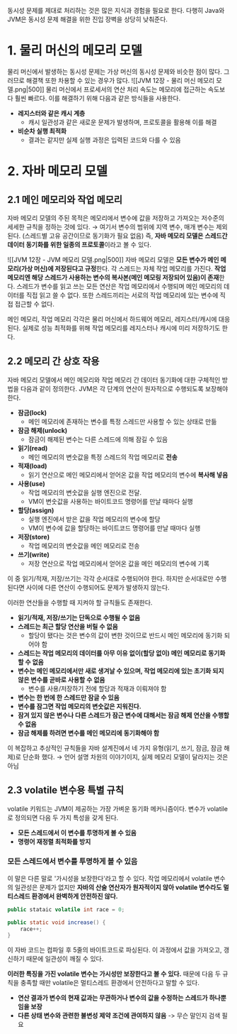 동시성 문제를 제대로 처리하는 것은 많은 지식과 경험을 필요로 한다. 
다행히 Java와 JVM은 동시성 문제 해결을 위한 진입 장벽을 상당히 낮춰준다. 

# 1. 물리 머신의 메모리 모델
물리 머신에서 발생하는 동시성 문제는 가상 머신의 동시성 문제와 비슷한 점이 많다.
그러므로 해결책 또한 차용할 수 있는 경우가 많다.
![[JVM 12장 - 물리 머신 메모리 모델.png|500]]
물리 머신에서 프로세서의 연산 처리 속도는 메모리에 접근하는 속도보다 훨씬 빠르다.
이를 해결하기 위해 다음과 같은 방식들을 사용한다.
- **레지스터와 같은 캐시 계층**
	- 캐시 일관성과 같은 새로운 문제가 발생하며, 프로토콜을 활용해 이를 해결
- **비순차 실행 최적화**
	- 결과는 같지만 실제 실행 과정은 입력된 코드와 다를 수 있음

# 2. 자바 메모리 모델
## 2.1 메인 메모리와 작업 메모리
자바 메모리 모델의 주된 목적은 메모리에서 변수에 값을 저장하고 가져오는 저수준의 세세한 규칙을 정하는 것에 있다. 
→ 여기서 변수의 범위에 지역 변수, 매개 변수는 제외된다. (스레드별 고유 공간이므로 동기화가 필요 없음)
즉, **자바 메모리 모델은 스레드간 데이터 동기화를 위한 일종의 프로토콜**이라고 볼 수 있다.

![[JVM 12장 - JVM 메모리 모델.png|500]]
자바 메모리 모델은 **모든 변수가 메인 메모리(가상 머신)에 저장된다고 규정**한다. 
각 스레드는 자체 작업 메모리를 가진다. 
**작업 메모리엔 해당 스레드가 사용하는 변수의 복사본(메인 메모링 저장되어 있음)이 존재**한다. 
스레드가 변수를 읽고 쓰는 모든 연산은 작업 메모리에서 수행되며 메인 메모리의 데이터를 직접 읽고 쓸 수 없다. 
또한 스레드끼리는 서로의 작업 메모리에 있는 변수에 직접 접근할 수 없다. 

메인 메모리, 작업 메모리 각각은 물리 머신에서 하드웨어 메모리, 레지스터/캐시에 대응된다. 
실제로 성능 최적화를 위해 작업 메모리를 레지스터나 캐시에 미리 저장하기도 한다. 
## 2.2 메모리 간 상호 작용
자바 메모리 모델에서 메인 메모리와 작업 메모리 간 데이터 동기화에 대한 구체적인 방법을 다음과 같이 정의한다.
 JVM은 각 단계의 연산이 원자적으로 수행되도록 보장해야 한다. 
 - **잠금(lock)**
	 - 메인 메모리에 존재하는 변수를 특정 스레드만 사용할 수 있는 상태로 만듦
 - **잠금 해제(unlock)**
	 - 잠금이 해제된 변수는 다른 스레드에 의해 잠길 수 있음
 - **읽기(read)**
	 - 메인 메모리의 변숫값을 특정 스레드의 작업 메모리로 **전송**
 - **적재(load)**
	 - 읽기 연산으로 메인 메모리에서 얻어온 값을 작업 메모리의 변수에 **복사해 넣음**
 - **사용(use)**
	 - 작업 메모리의 변숫값을 실행 엔진으로 전달.
	 - VM이 변숫값을 사용하는 바이트코드 명령어를 만날 때마다 실행
 - **할당(assign)**
	 - 실행 엔진에서 받은 값을 작업 메모리의 변수에 할당
	 - VM이 변수에 값을 할당하는 바이트코드 명령어를 만날 때마다 실행
 - **저장(store)**
	 - 작업 메모리의 변숫값을 메인 메모리로 전송
 - **쓰기(write)**
	 - 저장 연산으로 작업 메모리에서 얻어온 값을 메인 메모리의 변수에 기록

이 중 읽기/적재, 저장/쓰기는 각각 순서대로 수행되어야 한다.
하지만 순서대로만 수행된다면 사이에 다른 연산이 수행되어도 문제가 발생하지 않는다.

이러한 연산들을 수행할 때 지켜야 할 규칙들도 존재한다. 
- **읽기/적재, 저장/쓰기는 단독으로 수행될 수 없음**
- **스레드는 최근 할당 연산을 버릴 수 없음**
	- 할당이 됐다는 것은 변수의 값이 변한 것이므로 반드시 메인 메모리에 동기화 되어야 함
- **스레드는 작업 메모리의 데이터를 아무 이유 없이(할당 없이) 메인 메모리로 동기화할 수 없음**
- **변수는 메인 메모리에서만 새로 생겨날 수 있으며, 작업 메모리에 있는 초기화 되지 않은 변수를 곧바로 사용할 수 없음**
	- 변수를 사용/저장하기 전에 할당과 적재과 이뤄져야 함
- **변수는 한 번에 한 스레드만 잠글 수 있음**
- **변수를 잠그면 작업 메모리의 변숫값은 지워진다.** 
- **잠겨 있지 않은 변수나 다른 스레드가 잠근 변수에 대해서는 잠금 해제 연산을 수행할 수 없음**
- **잠금 해제를 하려면 변수를 메인 메모리에 동기화해야 함**

이 복잡하고 추상적인 규칙들을 자바 설계진에서 네 가지 유형(읽기, 쓰기, 잠금, 잠금 해제)로 단순화 했다.
→ 언어 설명 차원의 이야기이지, 실제 메모리 모델이 달라지는 것은 아님

## 2.3 volatile 변수용 특별 규칙
volatile 키워드는 JVM이 제공하는 가장 가벼운 동기화 메커니즘이다.
변수가 volatile로 정의되면 다음 두 가지 특성을 갖게 된다.
- **모든 스레드에서 이 변수를 투명하게 볼 수 있음**
- **명령어 재정렬 최적화를 방지**
### 모든 스레드에서 변수를 투명하게 볼 수 있음
이 말은 다른 말로 '가시성을 보장한다'라고 할 수 있다. 
작업 메모리에서 volatile 변수의 일관성은 문제가 없지만 **자바의 산술 연산자가 원자적이지 않아 volatile 변수라도 멀티스레드 환경에서 완벽하게 안전하진 않다.**
```java
public stataic volatile int race = 0;

public static void increase() {
	race++;
}
```
이 자바 코드는 컴파일 후 5줄의 바이트코드로 파싱된다. 이 과정에서 값을 가져오고, 갱신하기 때문에 일관성이 깨질 수 있다. 

**이러한 특징을 가진 volatile 변수는 가시성만 보장한다고 볼 수 있다.** 
때문에 다음 두 규칙을 충족할 때만 volatile은 멀티스레드 환경에서 안전하다고 말할 수 있다. 
- **연산 결과가 변수의 현재 값과는 무관하거나 변수의 값을 수정하는 스레드가 하나뿐임을 보장**
- **다른 상태 변수와 관련한 불변성 제약 조건에 관여하지 않음**
-> 무슨 말인지 검색 필요